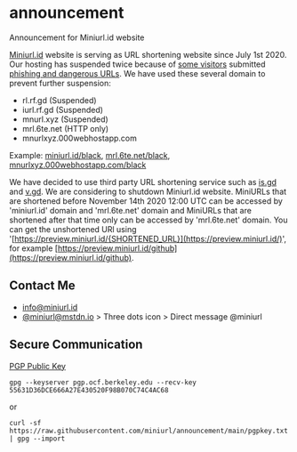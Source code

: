 # announcement
Announcement for Miniurl.id website

[Miniurl.id](https://miniurl.id) website is serving as URL shortening website since July 1st 2020. Our hosting has suspended twice because of [some visitors](https://github.com/miniurl/IPs#ips) submitted [phishing and dangerous URLs](https://github.com/miniurl/hosts#hosts). We have used these several domain to prevent further suspension:

- rl.rf.gd (Suspended)
- iurl.rf.gd (Suspended)
- mnurl.xyz (Suspended)
- mrl.6te.net (HTTP only)
- mnurlxyz.000webhostapp.com

Example: [miniurl.id/black](https://miniurl.id/black), [mrl.6te.net/black](http://mrl.6te.net/black), [mnurlxyz.000webhostapp.com/black](https://mnurlxyz.000webhostapp.com/black)

We have decided to use third party URL shortening service such as [is.gd](https://github.com/miniurl/is.gd-api) and [v.gd](https://github.com/miniurl/v.gd-api). We are considering to shutdown Miniurl.id website. MiniURLs that are shortened before November 14th 2020 12:00 UTC can be accessed by 'miniurl.id' domain and 'mrl.6te.net' domain and MiniURLs that are shortened after that time only can be accessed by 'mrl.6te.net' domain. You can get the unshortened URl using '[https://preview.miniurl.id/{SHORTENED_URL}](https://preview.miniurl.id/)', for example [https://preview.miniurl.id/github](https://preview.miniurl.id/github).

## Contact Me
- [&#x69;&#x6e;&#x66;&#x6f;&#x40;&#x6d;&#x69;&#x6e;&#x69;&#x75;&#x72;&#x6c;&#x2e;&#x69;&#x64;](mailto:&#x69;&#x6e;&#x66;&#x6f;&#x40;&#x6d;&#x69;&#x6e;&#x69;&#x75;&#x72;&#x6c;&#x2e;&#x69;&#x64;)
- [@miniurl@mstdn.io](https://mstdn.io/web/accounts/635422) > Three dots icon > Direct message @miniurl

## Secure Communication
[PGP Public Key](https://raw.githubusercontent.com/miniurl/announcement/main/pgpkey.txt)
```
gpg --keyserver pgp.ocf.berkeley.edu --recv-key 55631D36DCE666A27E430520F98B070C74C4AC68
```
or
```
curl -sf https://raw.githubusercontent.com/miniurl/announcement/main/pgpkey.txt | gpg --import
```

